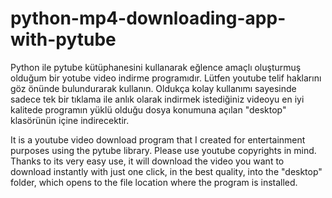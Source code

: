 # python-mp4-downloading-app-with-pytube
Python ile pytube kütüphanesini kullanarak eğlence amaçlı oluşturmuş olduğum bir yotube video indirme programıdır. Lütfen youtube telif haklarını göz önünde bulundurarak kullanın. Oldukça kolay kullanımı sayesinde sadece tek bir tıklama ile anlık olarak indirmek istediğiniz videoyu en iyi kalitede programın yüklü olduğu dosya konumuna açılan "desktop" klasörünün içine indirecektir. 






It is a youtube video download program that I created for entertainment purposes using the pytube library. Please use youtube copyrights in mind. Thanks to its very easy use, it will download the video you want to download instantly with just one click, in the best quality, into the "desktop" folder, which opens to the file location where the program is installed.

